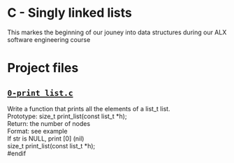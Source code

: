 # C - Singly linked lists
This markes the beginning of our jouney into data structures during our ALX software engineering course

# Project files


## [`0-print_list.c`](0-print_list.c)
Write a function that prints all the elements of a list_t list. \
Prototype: size_t print_list(const list_t *h); \
Return: the number of nodes \
Format: see example \
If str is NULL, print [0] (nil) \
size_t print_list(const list_t *h); \
\#endif
